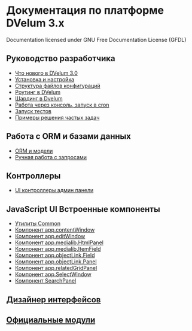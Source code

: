 Документация по платформе DVelum 3.x
===
Documentation licensed under GNU Free Documentation License (GFDL)

## Руководство разработчика

* [Что нового в DVelum 3.0](whats_new.md)
* [Установка и настройка](install.md)
* [Структура файлов конфигураций](configs.md)
* [Роутинг в DVelum](routing.md)
* [Шардинг в Dvelum](sharding.md)
* [Работа через консоль, запуск в cron](console.md)
* [Запуск тестов](tests.md)
* [Примеры решения частых задач](snippets.md)

## Работа с ORM и базами данных
* [ORM и модели](orm_and_models.md)
* [Ручная работа с запросами](db.md)

## Контроллеры
* [UI контроллеры админ панели](backend_ui_controller.md`)

## JavaScript UI Встроенные компоненты


* [Утилиты Common](js_common.md)
* [Компонент app.contentWindow](js_appContentWindow.md)
* [Компонент app.editWindow](js_appEditWindow.md)
* [Компонент app.medialib.HtmlPanel](js_appMedialibHtmlPanel.md)
* [Компонент app.medialib.ItemField](js_appMedialibItemField.md)
* [Компонент app.objectLink.Field](js_appObjectLinkField.md)
* [Компонент app.objectLink.Panel](js_appObjectLinkPanel.md)
* [Компонент app.relatedGridPanel](js_appRelatedGridPanel.md)
* [Компонент app.SelectWindow](js_appSelectWindow.md)
* [Компонент SearchPanel](js_searchPanel.md)

## [Дизайнер интерфейсов](https://github.com/dvelum/module-designer/tree/master/docs)

## [Официальные модули](modules.md)
